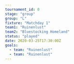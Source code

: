 ```yaml
---
tournament_id: 0
stage: "group"
group: "L"
fixture: "Matchday 1"
team1: "Ruinenlust"
team2: "Bluestocking Homeland"
status: "played"
date: 2020-03-25T17:30:00Z
goals:
  - team: "Ruinenlust"
  - team: "Ruinenlust"
---
```

